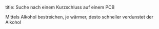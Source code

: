 title: Suche nach einem Kurzschluss auf einem PCB

Mittels Alkohol bestreichen, je wärmer, desto schneller verdunstet der Alkohol
